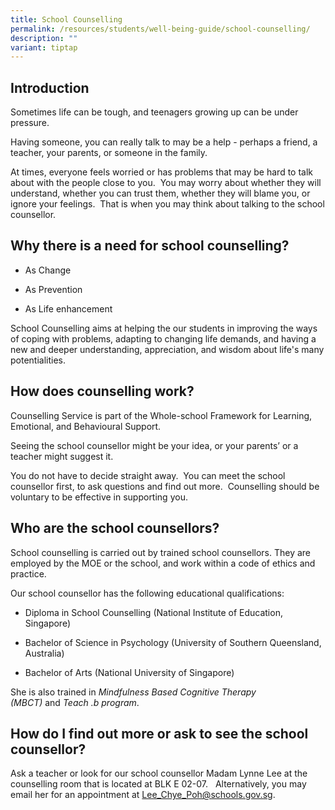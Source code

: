 ```yaml
---
title: School Counselling
permalink: /resources/students/well-being-guide/school-counselling/
description: ""
variant: tiptap
---
```

<h2>Introduction</h2><p>Sometimes life can be tough, and teenagers growing up can be under pressure.</p><p>Having someone, you can really talk to may be a help - perhaps a friend, a teacher, your parents, or someone in the family.</p><p>At times, everyone feels worried or has problems that may be hard to talk about with the people close to you.&nbsp; You may worry about whether they will understand, whether you can trust them, whether they will blame you, or ignore your feelings.&nbsp; That is when you may think about talking to the school counsellor.</p><h2>Why there is a need for school counselling?</h2><ul data-tight="true" class="tight"><li><p>As Change</p></li><li><p>As Prevention</p></li><li><p>As Life enhancement</p></li></ul><p>School Counselling aims at helping the our students in improving the ways of coping with problems, adapting to changing life demands, and having a new and deeper understanding, appreciation, and wisdom about life's many potentialities.</p><h2>How does counselling work?</h2><p>Counselling Service is part of the Whole-school Framework for Learning, Emotional, and Behavioural Support.</p><p>Seeing the school counsellor might be your idea, or your parents’ or a teacher might suggest it.</p><p>You do not have to decide straight away.&nbsp; You can meet the school counsellor first, to ask questions and find out more.&nbsp; Counselling should be voluntary to be effective in supporting you.</p><h2>Who are the school counsellors?</h2><p>School counselling is carried out by trained school counsellors. They are employed by the MOE or the school, and work within a code of ethics and practice.</p><p>Our school counsellor has the following educational qualifications:</p><ul data-tight="true" class="tight"><li><p>Diploma in School Counselling (National Institute of Education, Singapore)</p></li><li><p>Bachelor of Science in Psychology (University of Southern Queensland, Australia)</p></li><li><p>Bachelor of Arts (National University of Singapore)</p></li></ul><p>She is also trained in&nbsp;<em>Mindfulness Based Cognitive Therapy (MBCT)</em>&nbsp;and&nbsp;<em>Teach .b program</em>.</p><h2>How do I find out more or ask to see the school counsellor?</h2><p>Ask a teacher or look for our school counsellor Madam Lynne Lee at the counselling room that is located at BLK E 02-07.&nbsp; &nbsp;Alternatively, you may email her for an appointment at&nbsp;<a href="mailto:Lee_Chye_Poh@schools.gov.sg" rel="noopener noreferrer nofollow" target="_blank">Lee_Chye_Poh@schools.gov.sg</a>.</p>